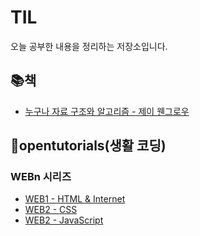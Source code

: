 # TIL

오늘 공부한 내용을 정리하는 저장소입니다.

## :books:책

- [누구나 자료 구조와 알고리즘 - 제이 웬그로우](https://github.com/devyoon56/TIL/blob/main/Book/%EB%88%84%EA%B5%AC%EB%82%98%20%EC%9E%90%EB%A3%8C%20%EA%B5%AC%EC%A1%B0%EC%99%80%20%EC%95%8C%EA%B3%A0%EB%A6%AC%EC%A6%98/chLink.md)

## :pushpin:opentutorials(생활 코딩)

### WEBn 시리즈
  - [WEB1 - HTML & Internet](https://github.com/devyoon56/TIL/blob/main/opentutorials/web/web1.md)
  - [WEB2 - CSS](https://github.com/devyoon56/TIL/blob/main/opentutorials/web/web2.md)
  - [WEB2 - JavaScript](https://github.com/devyoon56/TIL/blob/main/opentutorials/web/web2js.md)